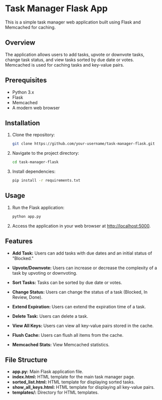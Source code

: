 
# Task Manager Flask App

This is a simple task manager web application built using Flask and Memcached for caching.

## Overview

The application allows users to add tasks, upvote or downvote tasks, change task status, and view tasks sorted by due date or votes. Memcached is used for caching tasks and key-value pairs.

## Prerequisites

- Python 3.x
- Flask
- Memcached
- A modern web browser

## Installation

1. Clone the repository:

    ```bash
    git clone https://github.com/your-username/task-manager-flask.git
    ```

2. Navigate to the project directory:

    ```bash
    cd task-manager-flask
    ```

3. Install dependencies:

    ```bash
    pip install -r requirements.txt
    ```

## Usage

1. Run the Flask application:

    ```bash
    python app.py
    ```

2. Access the application in your web browser at [http://localhost:5000](http://localhost:5000).

## Features

- **Add Task:** Users can add tasks with due dates and an initial status of "Blocked."

- **Upvote/Downvote:** Users can increase or decrease the complexity of a task by upvoting or downvoting.

- **Sort Tasks:** Tasks can be sorted by due date or votes.

- **Change Status:** Users can change the status of a task (Blocked, In Review, Done).

- **Extend Expiration:** Users can extend the expiration time of a task.

- **Delete Task:** Users can delete a task.

- **View All Keys:** Users can view all key-value pairs stored in the cache.

- **Flush Cache:** Users can flush all items from the cache.

- **Memcached Stats:** View Memcached statistics.

## File Structure

- **app.py:** Main Flask application file.
- **index.html:** HTML template for the main task manager page.
- **sorted_list.html:** HTML template for displaying sorted tasks.
- **show_all_keys.html:** HTML template for displaying all key-value pairs.
- **templates/:** Directory for HTML templates.

